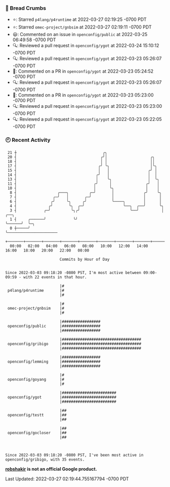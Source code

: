 ### 🍞 Bread Crumbs

 * ⭐️: Starred `p4lang/p4runtime` at 2022-03-27 02:19:25 -0700 PDT
 * ⭐️: Starred `omec-project/gnbsim` at 2022-03-27 02:19:11 -0700 PDT
 * 😃: Commented on an issue in `openconfig/public` at 2022-03-25 06:49:58 -0700 PDT
 * 🔍: Reviewed a pull request in  `openconfig/ygot` at 2022-03-24 15:10:12 -0700 PDT
 * 🔍: Reviewed a pull request in  `openconfig/ygot` at 2022-03-23 05:26:07 -0700 PDT
 * 💬: Commented on a PR in  `openconfig/ygot` at 2022-03-23 05:24:52 -0700 PDT
 * 🔍: Reviewed a pull request in  `openconfig/ygot` at 2022-03-23 05:26:07 -0700 PDT
 * 💬: Commented on a PR in  `openconfig/ygot` at 2022-03-23 05:23:00 -0700 PDT
 * 🔍: Reviewed a pull request in  `openconfig/ygot` at 2022-03-23 05:23:00 -0700 PDT
 * 🔍: Reviewed a pull request in  `openconfig/ygot` at 2022-03-23 05:22:05 -0700 PDT

### 🕘 Recent Activity
```
 21 ┼                                      ╭╮
 20 ┤                                     ╭╯│                   ╭╮
 18 ┤                                     │ │                   ││
 17 ┤                                    ╭╯ ╰╮                  │╰╮
 15 ┤                                    │   │                 ╭╯ │
 14 ┤                                   ╭╯   │                 │  │
 13 ┤                                   │    ╰╮                │  ╰╮
 11 ┤                                  ╭╯     │               ╭╯   │
 10 ┤                                  │      ╰╮              │    │
  8 ┤                  ╭───╮         ╭─╯       │             ╭╯    ╰╮
  7 ┤                ╭─╯   │       ╭─╯         │             │      │
  6 ┤               ╭╯     ╰╮     ╭╯           ╰────╮        │      │
  4 ┤              ╭╯       ╰╮  ╭─╯                 ╰──╮  ╭──╯      ╰╮
  3 ┤            ╭─╯         ╰╮╭╯                      ╰──╯          │      ╭──╮
  1 ┤     ╭──────╯            ╰╯                                     ╰──────╯  ╰─╮
  0 ┼─────╯                                                                      ╰──────────────────────
    +───────+───────+───────+───────+───────+───────+───────+───────+───────+───────+───────+───────+────
  00:00   02:00   04:00   06:00   08:00   10:00   12:00   14:00   16:00   18:00   20:00   22:00   00:00   

						Commits by Hour of Day


Since 2022-03-03 09:18:20 -0800 PST, I'm most active between 09:00-09:59 - with 22 events in that hour.

```



```
                        |#
 p4lang/p4runtime       |#
                        |#

                        |#
 omec-project/gnbsim    |#
                        |#

                        |#################
 openconfig/public      |#################
                        |#################

                        |###################################
 openconfig/gribigo     |###################################
                        |###################################

                        |#################
 openconfig/lemming     |#################
                        |#################

                        |#
 openconfig/goyang      |#
                        |#

                        |########################
 openconfig/ygot        |########################
                        |########################

                        |##
 openconfig/testt       |##
                        |##

                        |##
 openconfig/gocloser    |##
                        |##



Since 2022-03-03 09:18:20 -0800 PST, I've been most active in openconfig/gribigo, with 35 events.

```
**[robshakir](mailto:robjs@google.com) is not an official Google product.**  


Last Updated: 2022-03-27 02:19:44.755167794 -0700 PDT
